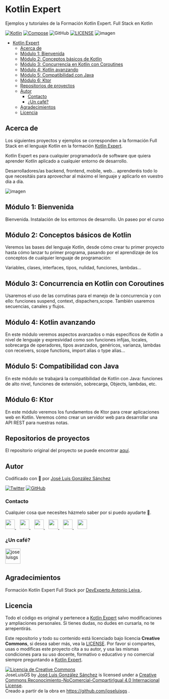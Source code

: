 # Kotlin Expert

Ejemplos y tutoriales de la Formación Kotlin Expert. Full Stack en Kotlin

[![Kotlin](https://img.shields.io/badge/Code-Kotlin-blueviolet)](https://kotlinlang.org/)
[![Compose](https://img.shields.io/badge/Code-Compose-blue)](https://www.jetbrains.com/es-es/lp/compose-mpp/)
![GitHub](https://img.shields.io/github/last-commit/joseluisgs/KotlinExpert)
[![LICENSE](https://img.shields.io/badge/Lisence-CC-%23e64545)](https://joseluisgs.github.io/docs/license/)
![imagen](./images/logo-grande-png.png)

- [Kotlin Expert](#kotlin-expert)
  - [Acerca de](#acerca-de)
  - [Módulo 1: Bienvenida](#módulo-1-bienvenida)
  - [Módulo 2: Conceptos básicos de Kotlin](#módulo-2-conceptos-básicos-de-kotlin)
  - [Módulo 3: Concurrencia en Kotlin con Coroutines](#módulo-3-concurrencia-en-kotlin-con-coroutines)
  - [Módulo 4: Kotlin avanzando](#módulo-4-kotlin-avanzando)
  - [Módulo 5: Compatibilidad con Java](#módulo-5-compatibilidad-con-java)
  - [Módulo 6: Ktor](#módulo-6-ktor)
  - [Repositorios de proyectos](#repositorios-de-proyectos)
  - [Autor](#autor)
    - [Contacto](#contacto)
    - [¿Un café?](#un-café)
  - [Agradecimientos](#agradecimientos)
  - [Licencia](#licencia)

## Acerca de

Los siguientes proyectos y ejemplos se corresponden a la formación Full Stack en el lenguaje Kotlin en la
formación [Kotlin Expert](https://kotlinexpert.com/).

Kotlin Expert es para cualquier programador/a de software que quiera aprender Kotlin aplicado a cualquier entorno de
desarrollo.

Desarrolladores/as backend, frontend, mobile, web… aprenderéis todo lo que necesitáis para aprovechar al máximo el
lenguaje y aplicarlo en vuestro día a día.

![imagen](./images/logo-grande-png.png)

## Módulo 1: Bienvenida

Bienvenida. Instalación de los entornos de desarrollo. Un paseo por el curso

## Módulo 2: Conceptos básicos de Kotlin

Veremos las bases del lenguaje Kotlin, desde cómo crear tu primer proyecto hasta cómo lanzar tu primer programa, pasando
por el aprendizaje de los conceptos de cualquier lenguaje de programación:

Variables, clases, interfaces, tipos, nulidad, funciones, lambdas...

## Módulo 3: Concurrencia en Kotlin con Coroutines

Usaremos el uso de las corrutinas para el manejo de la concurrencia y con ello: funciones suspend, context, dispachers,scope. También usaremos secuencias, canales y flujos.

## Módulo 4: Kotlin avanzando

En este módulo veremos aspectos avanzados o más específicos de Kotlin a nivel de lenguaje y expresividad como son funciones infijas, locales, sobrecarga de operadores, tipos avanzados, genéricos, varianza, lambdas con receivers, scope functions, import alias o type alias... 

## Módulo 5: Compatibilidad con Java

En este módulo se trabajará la compatibilidad de Kotlin con Java: funciones de alto nivel, funciones de extensión, sobrecarga, Objects, lambdas, etc.

## Módulo 6: Ktor

En este módulo veremos los fundamentos de Ktor para crear aplicaciones web en Kotlin. Veremos cómo crear un servidor web para desarrollar una API REST para nuestras notas.

## Repositorios de proyectos
El repositorio original del proyecto se puede encontrar [aquí](https://github.com/DevExperto/kotlin-expert).

## Autor

Codificado con :sparkling_heart: por [José Luis González Sánchez](https://twitter.com/joseluisgonsan)

[![Twitter](https://img.shields.io/twitter/follow/joseluisgonsan?style=social)](https://twitter.com/joseluisgonsan)
[![GitHub](https://img.shields.io/github/followers/joseluisgs?style=social)](https://github.com/joseluisgs)

### Contacto

<p>
  Cualquier cosa que necesites házmelo saber por si puedo ayudarte 💬.
</p>
<p>
 <a href="https://joseluisgs.github.io/" target="_blank">
        <img src="https://joseluisgs.github.io/img/favicon.png" 
    height="30">
    </a>  &nbsp;&nbsp;
    <a href="https://github.com/joseluisgs" target="_blank">
        <img src="https://distreau.com/github.svg" 
    height="30">
    </a> &nbsp;&nbsp;
        <a href="https://twitter.com/joseluisgonsan" target="_blank">
        <img src="https://i.imgur.com/U4Uiaef.png" 
    height="30">
    </a> &nbsp;&nbsp;
    <a href="https://www.linkedin.com/in/joseluisgonsan" target="_blank">
        <img src="https://upload.wikimedia.org/wikipedia/commons/thumb/c/ca/LinkedIn_logo_initials.png/768px-LinkedIn_logo_initials.png" 
    height="30">
    </a>  &nbsp;&nbsp;
    <a href="https://discordapp.com/users/joseluisgs#3560" target="_blank">
        <img src="https://logodownload.org/wp-content/uploads/2017/11/discord-logo-4-1.png" 
    height="30">
    </a> &nbsp;&nbsp;
    <a href="https://g.dev/joseluisgs" target="_blank">
        <img loading="lazy" src="https://googlediscovery.com/wp-content/uploads/google-developers.png" 
    height="30">
    </a>    
</p>

### ¿Un café?

<p><a href="https://www.buymeacoffee.com/joseluisgs"> <img align="left" src="https://cdn.buymeacoffee.com/buttons/v2/default-blue.png" height="48" alt="joseluisgs" /></a></p><br><br><br>

## Agradecimientos

Formación Kotlin Expert Full Stack por [DevExperto Antonio Leiva ](https://devexperto.com/).

## Licencia

Todo el código es original y pertenece a [Kotlin Expert](https://kotlinexpert.com/) salvo modificaciones y ampliaciones
personales. Si tienes dudas, no dudes en cursarla, no te arrepentirás.

Este repositorio y todo su contenido está licenciado bajo licencia **Creative Commons**, si desea saber más, vea
la [LICENSE](https://joseluisgs.github.io/docs/license/). Por favor si compartes, usas o modificas este proyecto cita a
su autor, y usa las mismas condiciones para su uso docente, formativo o educativo y no comercial siempre preguntando
a [Kotlin Expert](https://kotlinexpert.com/).

<a rel="license" href="http://creativecommons.org/licenses/by-nc-sa/4.0/"><img alt="Licencia de Creative Commons" style="border-width:0" src="https://i.creativecommons.org/l/by-nc-sa/4.0/88x31.png" /></a><br /><span xmlns:dct="http://purl.org/dc/terms/" property="dct:title">
JoseLuisGS</span>
by <a xmlns:cc="http://creativecommons.org/ns#" href="https://joseluisgs.github.io/" property="cc:attributionName" rel="cc:attributionURL">
José Luis González Sánchez</a> is licensed under
a <a rel="license" href="http://creativecommons.org/licenses/by-nc-sa/4.0/">Creative Commons
Reconocimiento-NoComercial-CompartirIgual 4.0 Internacional License</a>.<br />Creado a partir de la obra
en <a xmlns:dct="http://purl.org/dc/terms/" href="https://github.com/joseluisgs" rel="dct:source">https://github.com/joseluisgs</a>
.